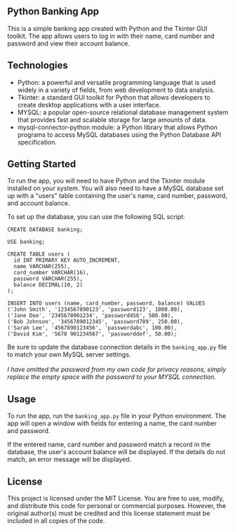 ## Python Banking App

This is a simple banking app created with Python and the Tkinter GUI toolkit. The app allows users to log in with their name, card number and password and view their account balance.

## Technologies

* Python: a powerful and versatile programming language that is used widely in a variety of fields, from web development to data analysis.
* Tkinter: a standard GUI toolkit for Python that allows developers to create desktop applications with a user interface.
* MYSQL: a popular open-source relational database management system that provides fast and scalable storage for large amounts of data.
* mysql-connector-python module: a Python library that allows Python programs to access MySQL databases using the Python Database API specification.

## Getting Started

To run the app, you will need to have Python and the Tkinter module installed on your system. You will also need to have a MySQL database set up with a "users" table containing the user's name, card number, password, and account balance.

To set up the database, you can use the following SQL script:
```
CREATE DATABASE banking;

USE banking;

CREATE TABLE users (
  id INT PRIMARY KEY AUTO_INCREMENT,
  name VARCHAR(255),
  card_number VARCHAR(16),
  password VARCHAR(255),
  balance DECIMAL(10, 2)
);

INSERT INTO users (name, card_number, password, balance) VALUES
('John Smith', '1234567890123', 'password123', 1000.00),
('Jane Doe', '2345678901234', 'password456', 500.00),
('Bob Johnson', '3456789012345', 'password789', 250.00),
('Sarah Lee', '4567890123456', 'passwordabc', 100.00),
('David Kim', '5678 901234567', 'passworddef', 50.00);
```
Be sure to update the database connection details in the ```banking_app.py``` file to match your own MySQL server settings.
<br></br>
<i> I have omitted the password from my own code for privacy reasons, simply replace the empty space with the password to your MYSQL connection. </i>

## Usage

To run the app, run the ```banking_app.py``` file in your Python environment. The app will open a window with fields for entering a name, the card number and password.

If the entered name, card number and password match a record in the database, the user's account balance will be displayed. If the details do not match, an error message will be displayed.

## License

This project is licensed under the MIT License. You are free to use, modify, and distribute this code for personal or commercial purposes. However, the original author(s) must be credited and this license statement must be included in all copies of the code.
